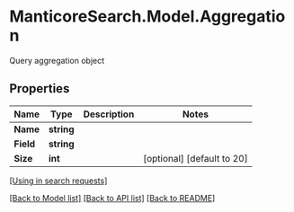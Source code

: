 # ManticoreSearch.Model.Aggregation
Query aggregation object

## Properties

Name | Type | Description | Notes
------------ | ------------- | ------------- | -------------
**Name** | **string** |  | 
**Field** | **string** |  | 
**Size** | **int** |  | [optional] [default to 20]

[[Using in search requests]](SearchApi.md#Aggregation)


[[Back to Model list]](../README.md#documentation-for-models) [[Back to API list]](../README.md#documentation-for-api-endpoints) [[Back to README]](../README.md)

